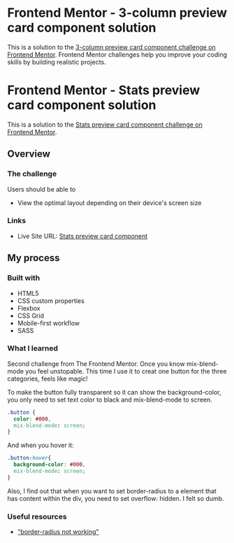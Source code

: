 # Frontend Mentor - 3-column preview card component solution

This is a solution to the [3-column preview card component challenge on Frontend Mentor](https://www.frontendmentor.io/challenges/3column-preview-card-component-pH92eAR2-). Frontend Mentor challenges help you improve your coding skills by building realistic projects. 

# Frontend Mentor - Stats preview card component solution

This is a solution to the [Stats preview card component challenge on Frontend Mentor](https://www.frontendmentor.io/challenges/stats-preview-card-component-8JqbgoU62).

## Overview

### The challenge

Users should be able to

- View the optimal layout depending on their device's screen size

### Links

- Live Site URL: [Stats preview card component](https://guztrillo.github.io/TFM-stats-preview-card-component/)

## My process

### Built with

- HTML5
- CSS custom properties
- Flexbox
- CSS Grid
- Mobile-first workflow
- SASS

### What I learned

Second challenge from The Frontend Mentor. Once you know mix-blend-mode you feel unstopable. This time I use it to creat one button for the three categories, feels like magic!

To make the button fully transparent so it can show the background-color, you only need to set text color to black and mix-blend-mode to screen.
```css
.button {
  color: #000,
  mix-blend-mode: screen;
}
```

And when you hover it:

```css
.button:hover{
  background-color: #000,
  mix-blend-mode: screen;
}
```

Also, I find out that when you want to set border-radius to a element that has content within the div, you need to set overflow: hidden. I felt so dumb.

### Useful resources

- ["border-radius not working"](https://stackoverflow.com/questions/10995294/border-radius-not-working)